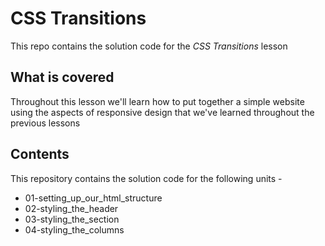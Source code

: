 # CSS Transitions

This repo contains the solution code for the *CSS Transitions* lesson

## What is covered
Throughout this lesson we'll learn how to put together a simple website using the aspects of responsive design that we've learned throughout the previous lessons

## Contents
This repository contains the solution code for the following units -
  - 01-setting_up_our_html_structure
  - 02-styling_the_header
  - 03-styling_the_section
  - 04-styling_the_columns